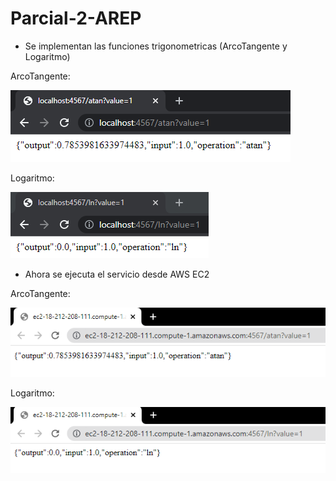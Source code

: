 # Parcial-2-AREP

- Se implementan las funciones trigonometricas (ArcoTangente y Logaritmo)

ArcoTangente:

![](https://github.com/Haatom/Parcial-2-AREP/blob/main/img/atan.png)

Logaritmo:

![](https://github.com/Haatom/Parcial-2-AREP/blob/main/img/log.png)

- Ahora se ejecuta el servicio desde AWS EC2

ArcoTangente:

![](https://github.com/Haatom/Parcial-2-AREP/blob/main/img/atanaws.png)

Logaritmo:

![](https://github.com/Haatom/Parcial-2-AREP/blob/main/img/logaws.png)

